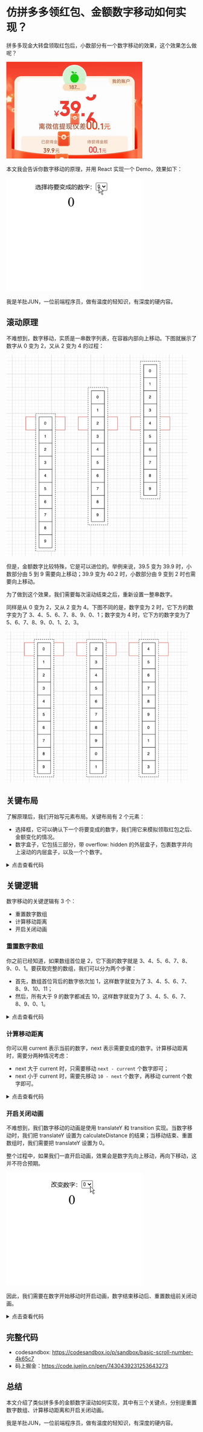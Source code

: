 # 仿拼多多领红包、金额数字移动如何实现？

拼多多现金大转盘领取红包后，小数部分有一个数字移动的效果，这个效果怎么做呢？

![](./img/pdd.gif)

本文我会告诉你数字移动的原理，并用 React 实现一个 Demo，效果如下：

![](./img/scroll-number.gif)

我是羊肚JUN，一位前端程序员，做有温度的轻知识，有深度的硬内容。

## 滚动原理

不难想到，数字移动，实质是一串数字列表，在容器内部向上移动。下图就展示了数字从 0 变为 2，又从 2 变为 4 的过程：

![](./img/up.png)

但是，金额数字比较特殊，它是可以进位的。举例来说，39.5 变为 39.9 时，小数部分由 5 到 9 需要向上移动；39.9 变为 40.2 时，小数部分由 9 变到 2 时也需要向上移动。

为了做到这个效果，我们需要每次滚动结束之后，重新设置一整串数字。

同样是从 0 变为 2，又从 2 变为 4。下图不同的是，数字变为 2 时，它下方的数字变为了 3、4、5、6、7、8、9、0、1；数字变为 4 时，它下方的数字变为了 5、6、7、8、9、0、1、2、3。

![](./img/loop.png)

## 关键布局

了解原理后，我们开始写元素布局。关键布局有 2 个元素：

- 选择框，它可以确认下一个将要变成的数字，我们用它来模拟领取红包之后、金额变化的情况。
- 数字盒子，它包括三部分，带 overflow: hidden 的外层盒子，包裹数字并向上滚动的内层盒子，以及一个个数字。

<details>
<summary>点击查看代码</summary>

```jsx
const App = function () {
  const [options] = useState([0, 1, 2, 3, 4, 5, 6, 7, 8, 9])
  const [nums, setNums] = useState([0, 1, 2, 3, 4, 5, 6, 7, 8, 9])

  return (
    <main>
      <div className="select-box">
        <span>改变数字：</span>
        <select>
          {
            options.map(v => (
              <option key={v}>{v}</option>
            ))
          }
        </select>
      </div>
      <div className="num-box">
        <div>
          {
            nums.map(v => (
              <div className="num" key={v}>{v}</div>
            ))
          }
        </div>
      </div>
    </main>
  )
};
```
</details>

## 关键逻辑

数字移动的关键逻辑有 3 个：

- 重置数字数组
- 计算移动距离
- 开启关闭动画

### 重置数字数组

你之前已经知道，如果数组首位是 2，它下面的数字就是 3、4、5、6、7、8、9、0、1。要获取完整的数组，我们可以分为两个步骤：

- 首先，数组首位背后的数字依次加 1，这样数字就变为了 3、4、5、6、7、8、9、10、11；
- 然后，所有大于 9 的数字都减去 10，这样数字就变为了 3、4、5、6、7、8、9、0、1。

<details>
<summary>点击查看代码</summary>

```js
const getNewNums = (next) => {
  const newNums = []
  for (let i = next; i < next + 10; i++) {
    const item = i > 9 ? (i - 10) : i
    newNums.push(item)
  }
  return newNums
}
```
</details>

### 计算移动距离

你可以用 current 表示当前的数字，next 表示需要变成的数字。计算移动距离时，需要分两种情况考虑：

- next 大于 current 时，只需要移动 `next - current` 个数字即可； 
- next 小于 current 时，需要先移动 `10 - next` 个数字，再移动 current 个数字即可。

<details>
<summary>点击查看代码</summary>

```js
const calculateDistance = (current, next) => {
  const height = 40
  let diff = next - current
  if (next < current) {
    diff = 10 - current + next
  }
  return -(diff * height)
}
```
</details>

### 开启关闭动画

不难想到，我们数字移动的动画是使用 translateY 和 transition 实现。当数字移动时，我们把 translateY 设置为 calculateDistance 的结果；当移动结束、重置数组时，我们需要把 translateY 设置为 0。

整个过程中，如果我们一直开启动画，效果会是数字先向上移动，再向下移动，这并不符合预期。

![](./img/back.gif)

因此，我们需要在数字开始移动时开启动画，数字结束移动后、重置数组前关闭动画。

<details>
<summary>点击查看代码</summary>

```jsx
const App = function () {
  // ... 省略
  const numBoxRef = useRef()

  const onChange = (e) => {
    // 开启动画
    numBoxRef.current.style.transition = `all 1s`
    // ... 省略
  }

  const onTransitionEnd = () => {
    // 关闭动画
    numBoxRef.current.style.transition = ''
    // ... 省略
  }

  return (
    <main>{/* ... 省略 */}</main>
  )
};
```
</details>

## 完整代码

- codesandbox: https://codesandbox.io/p/sandbox/basic-scroll-number-4k65c7
- 码上掘金：https://code.juejin.cn/pen/7430439231253643273

## 总结

本文介绍了类似拼多多的金额数字滚动如何实现，其中有三个关键点，分别是重置数字数组、计算移动距离和开启关闭动画。

我是羊肚JUN，一位前端程序员，做有温度的轻知识，有深度的硬内容。
